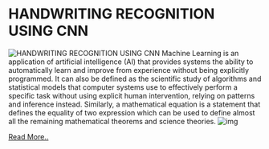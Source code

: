 # HANDWRITING RECOGNITION USING CNN
![HANDWRITING RECOGNITION USING CNN](https://aihubprojects.com/wp-content/uploads/2019/10/image-8.png)
Machine Learning is an application of artificial intelligence (AI) that provides systems the ability to automatically learn and improve from experience without being explicitly programmed. It can also be defined as the scientific study of algorithms and statistical models that computer systems use to effectively perform a specific task without using explicit human intervention, relying on patterns and inference instead. Similarly, a mathematical equation is a statement that defines the equality of two expression which can be used to define almost all the remaining mathematical theorems and science theories.
![img](https://aihubprojects.com/wp-content/uploads/2019/10/image-5.png)

[Read More..](https://aihubprojects.com/handwriting-recognition-using-cnn-ai-projects/)

